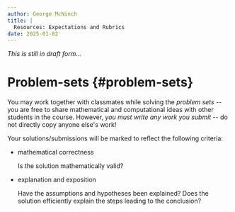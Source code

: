 ```yaml
---
author: George McNinch
title: |
  Resources: Expectations and Rubrics
date: 2025-01-02
---
```


*This is still in draft form...*

# Problem-sets {#problem-sets}

  You may work together with classmates while solving the *problem
  sets* -- you are free to share mathematical and computational ideas
  with other students in the course. However, *you must write any
  work you submit* -- do not directly copy anyone else's work!

  Your solutions/submissions will be marked to reflect the following
  criteria:

  - mathematical correctness
  
    Is the solution mathematically valid? 
  
  - explanation and exposition

	Have the assumptions and hypotheses been explained?  Does the
	solution efficiently explain the steps leading to the conclusion?

